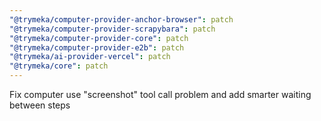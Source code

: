 ```yaml
---
"@trymeka/computer-provider-anchor-browser": patch
"@trymeka/computer-provider-scrapybara": patch
"@trymeka/computer-provider-core": patch
"@trymeka/computer-provider-e2b": patch
"@trymeka/ai-provider-vercel": patch
"@trymeka/core": patch
---
```


Fix computer use "screenshot" tool call problem and add smarter waiting between steps
